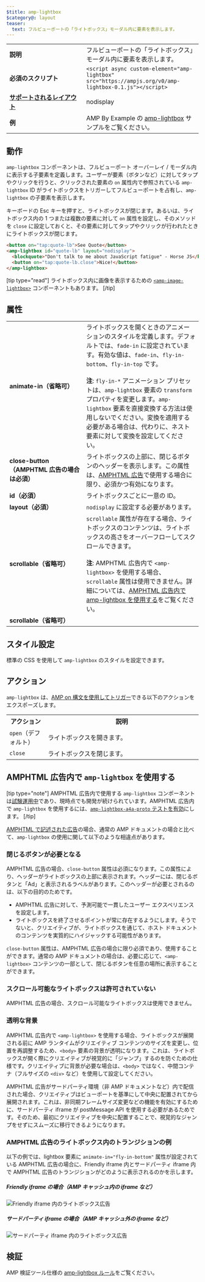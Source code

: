 ```yaml
---
$title: amp-lightbox
$category@: layout
teaser:
  text: フルビューポートの「ライトボックス」モーダル内に要素を表示します。
---
```



<!--
       Copyright 2015 The AMP HTML Authors. All Rights Reserved.

       Licensed under the Apache License, Version 2.0 (the "License");
     you may not use this file except in compliance with the License.
     You may obtain a copy of the License at

     http://www.apache.org/licenses/LICENSE-2.0

     Unless required by applicable law or agreed to in writing, software
     distributed under the License is distributed on an "AS-IS" BASIS,
     WITHOUT WARRANTIES OR CONDITIONS OF ANY KIND, either express or implied.
     See the License for the specific language governing permissions and
     limitations under the License.
-->



<table>
  <tr>
    <td width="40%"><strong>説明</strong></td>
    <td>フルビューポートの「ライトボックス」モーダル内に要素を表示します。</td>
  </tr>
  <tr>
    <td width="40%"><strong>必須のスクリプト</strong></td>
    <td><code>&lt;script async custom-element="amp-lightbox" src="https://ampjs.org/v0/amp-lightbox-0.1.js"&gt;&lt;/script&gt;</code></td>
  </tr>
  <tr>
    <td class="col-fourty"><strong><a href="../../../documentation/guides-and-tutorials/develop/style_and_layout/control_layout.md">サポートされるレイアウト</a></strong></td>
    <td>nodisplay</td>
  </tr>
  <tr>
    <td width="40%"><strong>例</strong></td>
    <td>AMP By Example の <a href="https://ampbyexample.com/components/amp-lightbox/">amp-lightbox</a> サンプルをご覧ください。</td>
  </tr>
</table>

## 動作 <a name="behavior"></a>

`amp-lightbox` コンポーネントは、フルビューポート オーバーレイ / モーダル内に表示する子要素を定義します。ユーザーが要素（ボタンなど）に対してタップやクリックを行うと、クリックされた要素の `on` 属性内で参照されている `amp-lightbox` ID がライトボックスをトリガーしてフルビューポートを占有し、`amp-lightbox` の子要素を表示します。

キーボードの Esc キーを押すと、ライトボックスが閉じます。あるいは、ライトボックス内の 1 つまたは複数の要素に対して `on` 属性を設定し、そのメソッドを `close` に設定しておくと、その要素に対してタップやクリックが行われたときにライトボックスが閉じます。

```html
<button on="tap:quote-lb">See Quote</button>
<amp-lightbox id="quote-lb" layout="nodisplay">
  <blockquote>"Don't talk to me about JavaScript fatigue" - Horse JS</blockquote>
  <button on="tap:quote-lb.close">Nice!</button>
</amp-lightbox>
```

[tip type="read"]
ライトボックス内に画像を表示するための [`<amp-image-lightbox>`](amp-image-lightbox.md) コンポーネントもあります。
[/tip]

## 属性 <a name="attributes"></a>

<table>
  <tr>
    <td width="40%"><strong>animate-in（省略可）</strong></td>
    <td>ライトボックスを開くときのアニメーションのスタイルを定義します。デフォルトでは、<code>fade-in</code> に設定されています。有効な値は、<code>fade-in</code>、<code>fly-in-bottom</code>、<code>fly-in-top</code> です。
      <br><br>
        <strong>注</strong>: <code>fly-in-*</code> アニメーション プリセットは、<code>amp-lightbox</code> 要素の <code>transform</code> プロパティを変更します。<code>amp-lightbox</code> 要素を直接変換する方法は使用しないでください。変換を適用する必要がある場合は、代わりに、ネスト要素に対して変換を設定してください。</td>
      </tr>
      <tr>
        <td width="40%"><strong>close-button（AMPHTML 広告の場合は必須）</strong></td>
        <td>ライトボックスの上部に、閉じるボタンのヘッダーを表示します。この属性は、<a href="#a4a">AMPHTML 広告</a>で使用する場合に限り、必須かつ有効になります。</td>
      </tr>
      <tr>
        <td width="40%"><strong>id（必須）</strong></td>
        <td>ライトボックスごとに一意の ID。</td>
      </tr>
      <tr>
        <td width="40%"><strong>layout（必須）</strong></td>
        <td><code>nodisplay</code> に設定する必要があります。</td>
      </tr>
      <tr>
        <td width="40%"><strong>scrollable（省略可）</strong></td>
        <td><code>scrollable</code> 属性が存在する場合、ライトボックスのコンテンツは、ライトボックスの高さをオーバーフローしてスクロールできます。
          <br><br>
            <strong>注</strong>: AMPHTML 広告内で <code>&lt;amp-lightbox&gt;</code> を使用する場合、<code>scrollable</code> 属性は使用できません。詳細については、<a href="#a4a">AMPHTML 広告内で amp-lightbox を使用する</a>をご覧ください。</td>
          </tr>
          <tr>
            <td width="40%"><strong>scrollable（省略可）</strong></td>
            <td></td>
          </tr>
        </table>

## スタイル設定 <a name="styling"></a>

標準の CSS を使用して `amp-lightbox` のスタイルを設定できます。

## アクション <a name="actions"></a>

`amp-lightbox` は、[AMP on 構文を使用してトリガー](../../../documentation/guides-and-tutorials/learn/amp-actions-and-events.md)できる以下のアクションをエクスポーズします。

<table>
  <tr>
    <th width="20%">アクション</th>
    <th>説明</th>
  </tr>
  <tr>
    <td><code>open</code>（デフォルト）</td>
    <td>ライトボックスを開きます。</td>
  </tr>
  <tr>
    <td><code>close</code></td>
    <td>ライトボックスを閉じます。</td>
  </tr>
</table>

## <a id="a4a"></a>AMPHTML 広告内で `amp-lightbox` を使用する <a name="a4a"></a>

[tip type="note"]
AMPHTML 広告内で使用する `amp-lightbox` コンポーネントは[試験運用中](../../../documentation/guides-and-tutorials/learn/experimental.md)であり、現時点でも開発が続けられています。AMPHTML 広告内で `amp-lightbox` を使用するには、[`amp-lightbox-a4a-proto` テストを有効](http://cdn.ampproject.org/experiments.html)にします。
[/tip]

[AMPHTML で記述された広告](../../../documentation/guides-and-tutorials/learn/a4a_spec.md)の場合、通常の AMP ドキュメントの場合と比べて、`amp-lightbox` の使用に関して以下のような相違点があります。

### 閉じるボタンが必要となる <a name="requires-close-button"></a>

AMPHTML 広告の場合、`close-button` 属性は必須になります。この属性により、ヘッダーがライトボックスの上部に表示されます。ヘッダーには、閉じるボタンと「Ad」と表示されるラベルがあります。このヘッダーが必要とされるのは、以下の目的のためです。

* AMPHTML 広告に対して、予測可能で一貫したユーザー エクスペリエンスを設定します。
* ライトボックスを終了させるポイントが常に存在するようにします。そうでないと、クリエイティブが、ライトボックスを通じて、ホスト ドキュメントのコンテンツを実質的にハイジャックする可能性があります。

`close-button` 属性は、AMPHTML 広告の場合に限り必須であり、使用することができます。通常の AMP ドキュメントの場合は、必要に応じて、`<amp-lightbox>` コンテンツの一部として、閉じるボタンを任意の場所に表示することができます。

### スクロール可能なライトボックスは許可されていない <a name="scrollable-lightboxes-are-disallowed"></a>

AMPHTML 広告の場合、スクロール可能なライトボックスは使用できません。

### 透明な背景 <a name="transparent-background"></a>

AMPHTML 広告内で `<amp-lightbox>` を使用する場合、ライトボックスが展開される前に AMP ランタイムがクリエイティブ コンテンツのサイズを変更し、位置を再調整するため、`<body>` 要素の背景が透明になります。これは、ライトボックスが開く際にクリエイティブが視覚的に「ジャンプ」するのを防ぐための仕様です。クリエイティブに背景が必要な場合は、`<body>` ではなく、中間コンテナ（フルサイズの `<div>` など）を使用して設定してください。

AMPHTML 広告がサードパーティ環境（非 AMP ドキュメントなど）内で配信された場合、クリエイティブはビューポートを基準にして中央に配置されてから展開されます。これは、非同期フレームサイズ変更などの機能を有効にするために、サードパーティ iframe が postMessage API を使用する必要があるためです。そのため、最初にクリエイティブを中央に配置することで、視覚的なジャンプをせずにスムーズに移行できるようになります。

### AMPHTML 広告のライトボックス内のトランジションの例 <a name="examples-of-transitions-in-lightbox-for-amphtml-ads"></a>

以下の例では、lightbox 要素に `animate-in="fly-in-bottom"` 属性が設定されている AMPHTML 広告の場合に、Friendly iframe 内とサードパーティ iframe 内で AMPHTML 広告のトランジションがどのように表示されるのかを示します。

##### Friendly iframe の場合（AMP キャッシュ内の iframe など） <a name="on-friendly-iframes-eg-coming-from-an-amp-cache"></a>

<amp-img alt="Friendly iframe 内のライトボックス広告" width="360" height="480" src="https://github.com/ampproject/amphtml/raw/main/docs/spec/img/lightbox-ad-fie.gif" layout="fixed">
  <noscript>
    <img alt="Friendly iframe 内のライトボックス広告" src="../../spec/img/lightbox-ad-fie.gif">
    </noscript>
  </amp-img>

##### サードパーティ iframe の場合（AMP キャッシュ外の iframe など） <a name="on-third-party-iframes-eg-outside-the-amp-cache"></a>

<amp-img alt="サードパーティ iframe 内のライトボックス広告" width="360" height="480" src="https://github.com/ampproject/amphtml/raw/main/docs/spec/img/lightbox-ad-3p.gif" layout="fixed">
  <noscript>
    <img alt="サードパーティ iframe 内のライトボックス広告" src="../../spec/img/lightbox-ad-3p.gif">
    </noscript>
  </amp-img>

## 検証 <a name="validation"></a>

AMP 検証ツール仕様の [amp-lightbox ルール](https://github.com/ampproject/amphtml/blob/main/extensions/amp-lightbox/validator-amp-lightbox.protoascii)をご覧ください。
